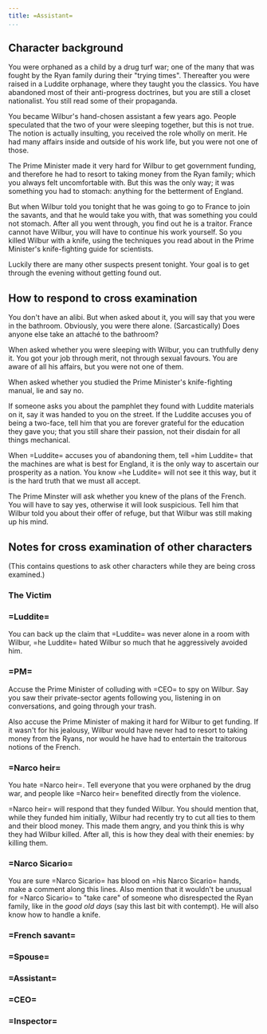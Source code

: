 ```yaml
---
title: =Assistant=
...
```


## Character background

You were orphaned as a child by a drug turf war; one of the many that was fought by the Ryan family during their "trying times". Thereafter you were raised in a Luddite orphanage, where they taught you the classics. You have abandoned most of their anti-progress doctrines, but you are still a closet nationalist. You still read some of their propaganda.

You became Wilbur's hand-chosen assistant a few years ago.
People speculated that the two of your were sleeping together, but this is not true. The notion is actually insulting, you received the role wholly on merit. He had many affairs inside and outside of his work life, but you were not one of those.

The Prime Minister made it very hard for Wilbur to get government funding, and therefore he had to resort to taking money from the Ryan family; which you always felt uncomfortable with. But this was the only way; it was something you had to stomach: anything for the betterment of England.

But when Wilbur told you tonight that he was going to go to France to join the savants, and that he would take you with, that was something you could not stomach. After all you went through, you find out he is a traitor. France cannot have Wilbur, you will have to continue his work yourself. So you killed Wilbur with a knife, using the techniques you read about in the Prime Minister's knife-fighting guide for scientists.

Luckily there are many other suspects present tonight. Your goal is to get through the evening without getting found out.

## How to respond to cross examination

You don't have an alibi. But when asked about it, you will say that you were in the bathroom. Obviously, you were there alone. (Sarcastically) Does anyone else take an attaché to the bathroom?

When asked whether you were sleeping with Wilbur, you can truthfully deny it. You got your job through merit, not through sexual favours. You are aware of all his affairs, but you were not one of them.

When asked whether you studied the Prime Minister's knife-fighting manual, lie and say no.

If someone asks you about the pamphlet they found with Luddite materials on it, say it was handed to you on the street. If the Luddite accuses you of being a two-face, tell him that you are forever grateful for the education they gave you; that you still share their passion, not their disdain for all things mechanical.

When =Luddite= accuses you of abandoning them, tell =him Luddite= that the machines are what is best for England, it is the only way to ascertain our prosperity as a nation. You know =he Luddite= will not see it this way, but it is the hard truth that we must all accept.

The Prime Minster will ask whether you knew of the plans of the French. You will have to say yes, otherwise it will look suspicious. Tell him that Wilbur told you about their offer of refuge, but that Wilbur was still making up his mind.

## Notes for cross examination of other characters
(This contains questions to ask other characters while they are being cross examined.)

### The Victim

### =Luddite=
You can back up the claim that =Luddite= was never alone in a room with Wilbur, =he Luddite= hated Wilbur so much that he aggressively avoided him.

### =PM=
Accuse the Prime Minister of colluding with =CEO= to spy on Wilbur. Say you saw their private-sector agents following you, listening in on conversations, and going through your trash.

Also accuse the Prime Minister of making it hard for Wilbur to get funding. If it wasn't for his jealousy, Wilbur would have never had to resort to taking money from the Ryans, nor would he have had to entertain the traitorous notions of the French.

### =Narco heir=
You hate =Narco heir=. Tell everyone that you were orphaned by the drug war, and people like =Narco heir= benefited directly from the violence. 

=Narco heir= will respond that they funded Wilbur. You should mention that, while they funded him initially, Wilbur had recently try to cut all ties to them and their blood money. This made them angry, and you think this is why they had Wilbur killed. After all, this is how they deal with their enemies: by killing them.

### =Narco Sicario=
You are sure =Narco Sicario= has blood on =his Narco Sicario= hands, make a comment along this lines. Also mention that it wouldn't be unusual for =Narco Sicario= to "take care" of someone who disrespected the Ryan family, like in the *good old days* (say this last bit with contempt).
He will also know how to handle a knife.

### =French savant=

### =Spouse=

### =Assistant=

### =CEO=

### =Inspector=
